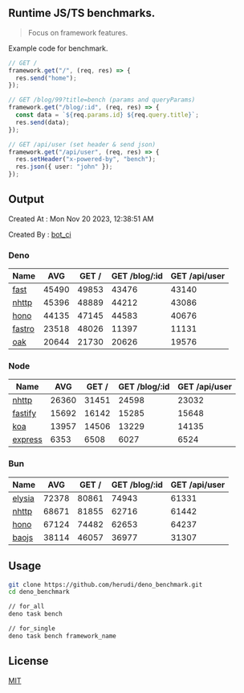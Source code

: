 ## Runtime JS/TS benchmarks.

> Focus on framework features.

Example code for benchmark.
```ts
// GET /
framework.get("/", (req, res) => {
  res.send("home");
});

// GET /blog/99?title=bench (params and queryParams)
framework.get("/blog/:id", (req, res) => {
  const data = `${req.params.id} ${req.query.title}`;
  res.send(data);
});

// GET /api/user (set header & send json)
framework.get("/api/user", (req, res) => {
  res.setHeader("x-powered-by", "bench");
  res.json({ user: "john" });
});
```

## Output
Created At : Mon Nov 20 2023, 12:38:51 AM

Created By : [bot_ci](https://github.com/herudi/deno_benchmarks/commits?author=github-actions%5Bbot%5D)


### Deno
|Name|AVG|GET /|GET /blog/:id|GET /api/user|
|----|----|----|----|----|
|[fast](https://github.com/danteissaias/fast)|45490|49853|43476|43140|
|[nhttp](https://github.com/nhttp/nhttp)|45396|48889|44212|43086|
|[hono](https://github.com/honojs/hono)|44135|47145|44583|40676|
|[fastro](https://github.com/fastrodev/fastro)|23518|48026|11397|11131|
|[oak](https://github.com/oakserver/oak)|20644|21730|20626|19576|
  


### Node
|Name|AVG|GET /|GET /blog/:id|GET /api/user|
|----|----|----|----|----|
|[nhttp](https://github.com/nhttp/nhttp)|26360|31451|24598|23032|
|[fastify](https://github.com/fastify/fastify)|15692|16142|15285|15648|
|[koa](https://github.com/koajs/koa)|13957|14506|13229|14135|
|[express](https://github.com/expressjs/express)|6353|6508|6027|6524|
  


### Bun
|Name|AVG|GET /|GET /blog/:id|GET /api/user|
|----|----|----|----|----|
|[elysia](https://github.com/elysiajs/elysia)|72378|80861|74943|61331|
|[nhttp](https://github.com/nhttp/nhttp)|68671|81855|62716|61442|
|[hono](https://github.com/honojs/hono)|67124|74482|62653|64237|
|[baojs](https://github.com/mattreid1/baojs)|38114|46057|36977|31307|
  



## Usage

```bash
git clone https://github.com/herudi/deno_benchmark.git
cd deno_benchmark

// for_all
deno task bench

// for_single
deno task bench framework_name
```

## License

[MIT](LICENSE)

